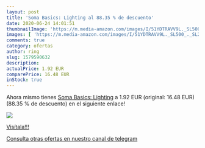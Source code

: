 ```yaml
---
layout: post
title: 'Soma Basics: Lighting al 88.35 % de descuento'
date: 2020-06-24 14:01:51
thumbnailImage: 'https://m.media-amazon.com/images/I/51YDTRAVV9L._SL500_._SL200_.jpg'
images: [ 'https://m.media-amazon.com/images/I/51YDTRAVV9L._SL500_._SL200_.jpg' ]
comments: true
category: ofertas
author: ring
slug: 1579590632
description:
actualPrice: 1.92 EUR
comparePrice: 16.48 EUR
inStock: true
---
```


Ahora mismo tienes [Soma Basics: Lighting](https://www.amazon.com/dp/1579590632/?tag=redken08-20) a 1.92 EUR (original: 16.48 EUR) (88.35 %  de descuento) en el siguiente enlace!

[![](https://m.media-amazon.com/images/I/51YDTRAVV9L._SL500_._SL200_.jpg)](https://www.amazon.com/dp/1579590632/?tag=redken08-20)

[Visítala!!!](https://www.amazon.com/dp/1579590632/?tag=redken08-20)

[Consulta otras ofertas en nuestro canal de telegram](https://t.me/s/ofertas25)
